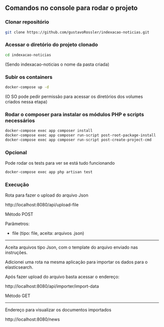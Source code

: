 ## Comandos no console para rodar o projeto

### Clonar repositório
```bash
git clone https://github.com/gustavoRossler/indexacao-noticias.git
```

### Acessar o diretório do projeto clonado
```bash
cd indexacao-noticias
```
(Sendo indexacao-noticias o nome da pasta criada)

### Subir os containers 
```bash
docker-compose up -d
```
(O SO pode pedir permissão para acessar os diretórios dos volumes criados nessa etapa)

### Rodar o composer para instalar os módulos PHP e scripts necessários
```bash
docker-compose exec app composer install
docker-compose exec app composer run-script post-root-package-install
docker-compose exec app composer run-script post-create-project-cmd
```

### Opcional
Pode rodar os tests para ver se está tudo funcionando
```bash
docker-compose exec app php artisan test
```

### Execução

Rota para fazer o upload do arquivo Json

http://localhost:8080/api/upload-file

Método POST

Parâmetros:
- file (tipo: file, aceita: arquivos .json)



----------------------------------------------------------------------------

Aceita arquivos tipo Json, com o template do arquivo enviado nas instruções.

Adicionei uma rota na mesma aplicação para importar os dados para o elasticsearch.

Após fazer upload do arquivo basta acessar o endereço:

http://localhost:8080/api/importer/import-data

Método GET


----------------------------------------------------------------------------

Endereço para visualizar os documentos importados

http://localhost:8080/news
